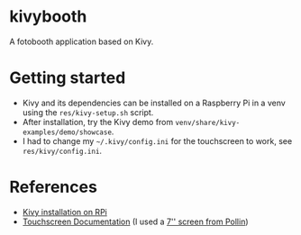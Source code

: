 kivybooth
=========

A fotobooth application based on Kivy.


# Getting started
 * Kivy and its dependencies can be installed on a Raspberry Pi in a venv using the `res/kivy-setup.sh` script.
 * After installation, try the Kivy demo from `venv/share/kivy-examples/demo/showcase`.
 * I had to change my `~/.kivy/config.ini` for the touchscreen to work, see `res/kivy/config.ini`.


# References
 * [Kivy installation on RPi](https://kivy.org/doc/stable/installation/installation-rpi.html)
 * [Touchscreen Documentation](https://wiki.52pi.com/index.php/7-Inch-1024x600_Capacitive_Touch_Screen_DIY_Kit_SKU:_EP-0084) (I used a [7'' screen from Pollin](https://www.pollin.de/p/7-17-78-cm-display-set-mit-touchscreen-hdmi-vga-video-810841))
